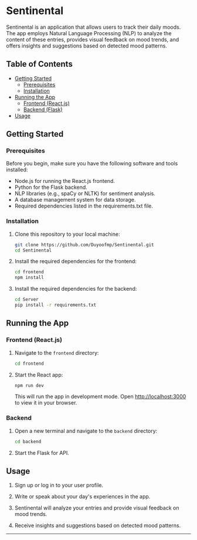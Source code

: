 # Sentinental 

Sentinental is an application that allows users to track their daily moods. The app employs Natural Language Processing (NLP) to analyze the content of these entries, provides visual feedback on mood trends, and offers insights and suggestions based on detected mood patterns.




## Table of Contents

- [Getting Started](#getting-started)
  - [Prerequisites](#prerequisites)
  - [Installation](#installation)
- [Running the App](#running-the-app)
  - [Frontend (React.js)](#frontend-reactjs)
  - [Backend (Flask)](#backend-flask)
- [Usage](#usage)


## Getting Started

### Prerequisites

Before you begin, make sure you have the following software and tools installed:

   - Node.js for running the React.js frontend.
   - Python for the Flask backend.
   - NLP libraries (e.g., spaCy or NLTK) for sentiment analysis.
   - A database management system for data storage.
   - Required dependencies listed in the requirements.txt file.

### Installation

1. Clone this repository to your local machine:

   ```bash
   git clone https://github.com/Duyoofmp/Sentinental.git
   cd Sentinental
   ```

2. Install the required dependencies for the frontend:

   ```bash
   cd frontend
   npm install
   ```

3. Install the required dependencies for the backend:

   ```bash
   cd Server
   pip install -r requirements.txt
   ```

## Running the App

### Frontend (React.js)

1. Navigate to the `frontend` directory:

   ```bash
   cd frontend
   ```

2. Start the React app:

   ```bash
   npm run dev
   ```

   This will run the app in development mode. Open [http://localhost:3000](http://localhost:3000) to view it in your browser.

### Backend 

1. Open a new terminal and navigate to the `backend` directory:

   ```bash
   cd backend
   ```

2. Start the Flask for API.


## Usage

  1.  Sign up or log in to your user profile.

  2.  Write or speak about your day's experiences in the app.

  3. Sentinental will analyze your entries and provide visual feedback on mood trends.

  4. Receive insights and suggestions based on detected mood patterns.


---

